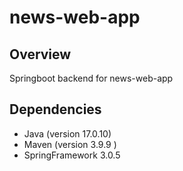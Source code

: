 # news-web-app

## Overview
Springboot backend for news-web-app

## Dependencies
- Java (version 17.0.10)
- Maven (version 3.9.9 )
- SpringFramework 3.0.5

